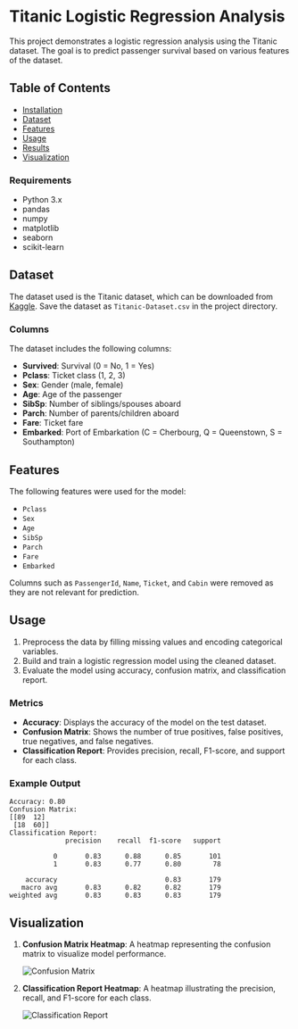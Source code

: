 # Titanic Logistic Regression Analysis

This project demonstrates a logistic regression analysis using the Titanic dataset. The goal is to predict passenger survival based on various features of the dataset.

## Table of Contents
- [Installation](#installation)
- [Dataset](#dataset)
- [Features](#features)
- [Usage](#usage)
- [Results](#results)
- [Visualization](#visualization)

### Requirements
- Python 3.x
- pandas
- numpy
- matplotlib
- seaborn
- scikit-learn

## Dataset
The dataset used is the Titanic dataset, which can be downloaded from [Kaggle](https://www.kaggle.com/c/titanic/data). Save the dataset as `Titanic-Dataset.csv` in the project directory.

### Columns
The dataset includes the following columns:
- **Survived**: Survival (0 = No, 1 = Yes)
- **Pclass**: Ticket class (1, 2, 3)
- **Sex**: Gender (male, female)
- **Age**: Age of the passenger
- **SibSp**: Number of siblings/spouses aboard
- **Parch**: Number of parents/children aboard
- **Fare**: Ticket fare
- **Embarked**: Port of Embarkation (C = Cherbourg, Q = Queenstown, S = Southampton)

## Features
The following features were used for the model:
- `Pclass`
- `Sex`
- `Age`
- `SibSp`
- `Parch`
- `Fare`
- `Embarked`

Columns such as `PassengerId`, `Name`, `Ticket`, and `Cabin` were removed as they are not relevant for prediction.

## Usage

1. Preprocess the data by filling missing values and encoding categorical variables.
2. Build and train a logistic regression model using the cleaned dataset.
3. Evaluate the model using accuracy, confusion matrix, and classification report.

### Metrics
- **Accuracy**: Displays the accuracy of the model on the test dataset.
- **Confusion Matrix**: Shows the number of true positives, false positives, true negatives, and false negatives.
- **Classification Report**: Provides precision, recall, F1-score, and support for each class.

### Example Output
```
Accuracy: 0.80
Confusion Matrix:
[[89  12]
 [18  60]]
Classification Report:
              precision    recall  f1-score   support

           0       0.83      0.88      0.85       101
           1       0.83      0.77      0.80        78

    accuracy                           0.83       179
   macro avg       0.83      0.82      0.82       179
weighted avg       0.83      0.83      0.83       179
```

## Visualization

1. **Confusion Matrix Heatmap**:
   A heatmap representing the confusion matrix to visualize model performance.

   ![Confusion Matrix](confusion_matrix.png)

2. **Classification Report Heatmap**:
   A heatmap illustrating the precision, recall, and F1-score for each class.

   ![Classification Report](classification_report.png)



